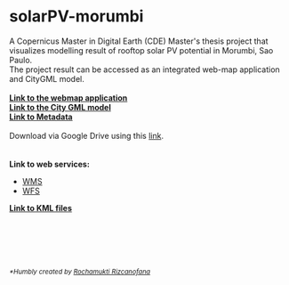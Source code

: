 # solarPV-morumbi

A Copernicus Master in Digital Earth (CDE) Master's thesis project that visualizes modelling result of rooftop solar PV potential in Morumbi, Sao Paulo. <br />
The project result can be accessed as an integrated web-map application and CityGML model.<br />
<br />
[**Link to the webmap application**](http://158.194.94.29:8081/webgis/solar_map_morumbi.html)<br />
[**Link to the City GML model**](https://github.com/rochanofa/solarPV-morumbi/tree/main/gml)<br />
[**Link to Metadata**](https://github.com/rochanofa/solarPV-morumbi/tree/main/metadata)<br />
<br />
Download via Google Drive using this [link](https://drive.google.com/drive/folders/12C5JODKV0KxPlTehr4aZmvr03LJRqXid?usp=sharing).<br />
<br />
<br />
**Link to web services:**<br />
- [WMS](http://158.194.94.29:8081/geoserver/solar_pot/ows?service=WFS&version=1.0.0&request=GetFeature&typeName=solar_pot%3AAnnual_solar_PV_potential_MWh&maxFeatures=50)
- [WFS](http://158.194.94.29:8081/geoserver/solar_pot/ows?service=WFS&version=1.0.0&request=GetFeature&typeName=solar_pot%3AAnnual_solar_PV_potential_MWh&maxFeatures=50)

[**Link to KML files**](https://github.com/rochanofa/solarPV-morumbi/blob/main/kml/solar_pot-Annual_solar_radiation_kWh_m2.kml)<br />
<br />
<br />
<br /><br /><br />

<sub>_*Humbly created by [Rochamukti Rizcanofana](https://rochamuktirizca.wixsite.com/e-portfolio)_</sub>
